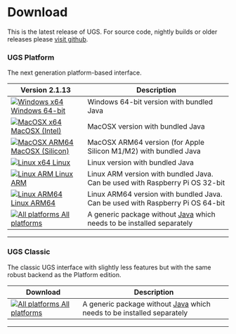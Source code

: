 # Download

This is the latest release of UGS. For source code, nightly builds or older releases please [visit github](https://github.com/winder/Universal-G-Code-Sender).

### UGS Platform
The next generation platform-based interface.

| Version 2.1.13                                                                                                                                                                        | Description                                                                         |
|--------------------------------------------------------------------------------------------------------------------------------------------------------------------------------------|-------------------------------------------------------------------------------------|
| [![Windows x64](../img/common/os_windows.png) Windows 64-bit](https://github.com/winder/Universal-G-Code-Sender/releases/download/v2.1.13/win64-ugs-platform-app-2.1.13.zip)           | Windows 64-bit version with bundled Java                                            |
| [![MacOSX x64](../img/common/os_mac.png) MacOSX (Intel)](https://github.com/winder/Universal-G-Code-Sender/releases/download/v2.1.13/macosx-x64-ugs-platform-app-2.1.13.dmg)           | MacOSX version with bundled Java                                                    |
| [![MacOSX ARM64](../img/common/os_mac.png) MacOSX (Silicon)](https://github.com/winder/Universal-G-Code-Sender/releases/download/v2.1.13/macosx-aarch64-ugs-platform-app-2.1.13.dmg)   | MacOSX ARM64 version (for Apple Silicon M1/M2) with bundled Java                    |
| [![Linux x64](../img/common/os_linux.png) Linux](https://github.com/winder/Universal-G-Code-Sender/releases/download/v2.1.13/linux-x64-ugs-platform-app-2.1.13.tar.gz)                 | Linux version with bundled Java                                                     |
| [![Linux ARM](../img/common/os_linux_arm.png) Linux ARM](https://github.com/winder/Universal-G-Code-Sender/releases/download/v2.1.13/linux-arm-ugs-platform-app-2.1.13.tar.gz)         | Linux ARM version with bundled Java. Can be used with Raspberry Pi OS 32-bit        |
| [![Linux ARM64](../img/common/os_linux_arm.png) Linux ARM64](https://github.com/winder/Universal-G-Code-Sender/releases/download/v2.1.13/linux-aarch64-ugs-platform-app-2.1.13.tar.gz) | Linux ARM64 version with bundled Java. Can be used with Raspberry Pi OS 64-bit      |
| [![All platforms](../img/common/zip.png) All platforms](https://github.com/winder/Universal-G-Code-Sender/releases/download/v2.1.13/ugs-platform-app-2.1.13.zip)                       | A generic package without [Java][java_link] which needs to be installed separately  |

<hr/>

### UGS Classic
The classic UGS interface with slightly less features but with the same robust backend as the Platform edition.

| Download                                                                                                                                                     | Description |
|--------------------------------------------------------------------------------------------------------------------------------------------------------------| ----------- |
| [![All platforms](../img/common/zip.png) All platforms](https://github.com/winder/Universal-G-Code-Sender/releases/download/v2.1.13/UniversalGcodeSender.zip) | A generic package without [Java][java_link] which needs to be installed separately |

<hr/>

[java_link]: https://java.com/en/download/manual.jsp
